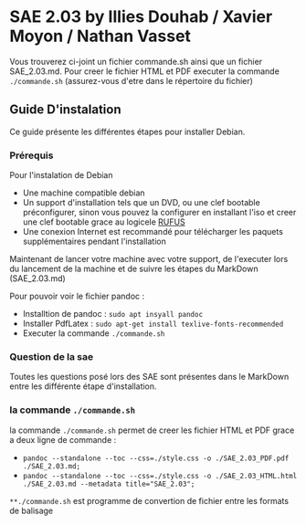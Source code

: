 # **SAE 2.03 by Illies Douhab / Xavier Moyon / Nathan Vasset**

Vous trouverez ci-joint un fichier commande.sh ainsi que un fichier SAE_2.03.md. Pour creer le fichier HTML et PDF executer la commande `./commande.sh` (assurez-vous d'etre dans le répertoire du fichier)

## **Guide D'instalation**
Ce guide présente les différentes étapes pour installer Debian.

### **Prérequis** 
Pour l'instalation de Debian 
- Une machine compatible debian 
- Un support d'installation tels que un DVD, ou une clef bootable préconfigurer, sinon vous pouvez la configurer en installant l'iso et creer une clef bootable grace au logicele [RUFUS](https://rufus.ie/fr/) 
- Une conexion Internet est recommandé pour télécharger les paquets supplémentaires pendant l'installation 

Maintenant de lancer votre machine avec votre support, de l'executer lors du lancement de la machine et de suivre les étapes du MarkDown (SAE_2.03.md)

Pour pouvoir voir le fichier pandoc :
- Installtion de pandoc :  `sudo apt insyall pandoc `
- Installer PdfLatex : `sudo apt-get install texlive-fonts-recommended `
- Executer la commande `./commande.sh`


### **Question de la sae**
Toutes les questions posé lors des SAE sont présentes dans le MarkDown entre les différente étape d'installation.

### **la commande `./commande.sh`**
la commande `./commande.sh` permet de creer les fichier HTML et PDF grace a deux ligne de commande :
- `pandoc --standalone --toc --css=./style.css -o ./SAE_2.03_PDF.pdf ./SAE_2.03.md;`
- `pandoc --standalone --toc --css=./style.css -o ./SAE_2.03_HTML.html ./SAE_2.03.md --metadata title="SAE_2.03";`

`**./commande.sh` est programme de convertion de fichier entre les formats de balisage 


